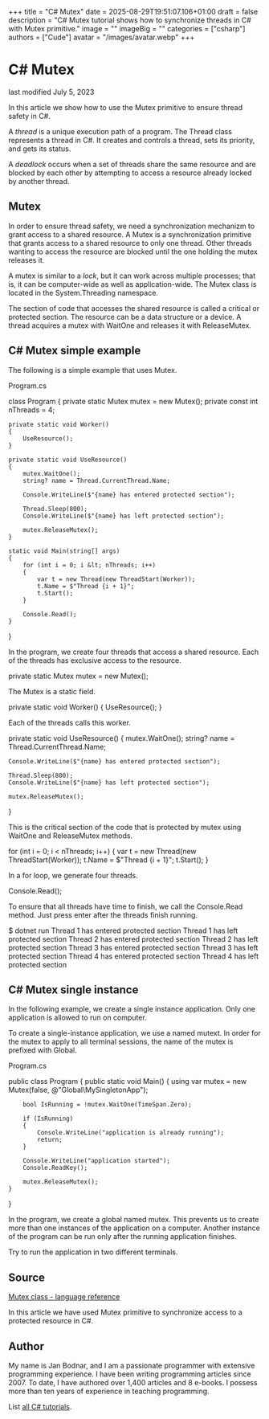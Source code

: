 +++
title = "C# Mutex"
date = 2025-08-29T19:51:07.106+01:00
draft = false
description = "C# Mutex tutorial shows how to synchronize threads in C# with Mutex primitive."
image = ""
imageBig = ""
categories = ["csharp"]
authors = ["Cude"]
avatar = "/images/avatar.webp"
+++

# C# Mutex

last modified July 5, 2023

 

In this article we show how to use the Mutex primitive to ensure thread safety 
in C#.

A *thread* is a unique execution path of a program. The
Thread class represents a thread in C#. It creates and controls a
thread, sets its priority, and gets its status.

A *deadlock* occurs when a set of threads share the same resource and are
blocked by each other by attempting to access a resource already locked by
another thread.

## Mutex

In order to ensure thread safety, we need a synchronization mechanizm to grant
access to a shared resource. A Mutex is a synchronization primitive
that grants access to a shared resource to only one thread. Other threads
wanting to access the resource are blocked until the one holding the mutex
releases it.

A mutex is similar to a *lock*, but it can work across multiple
processes; that is, it can be computer-wide as well as application-wide. The
Mutex class is located in the System.Threading
namespace.

The section of code that accesses the shared resource is called a critical or
protected section. The resource can be a data structure or a device. A thread
acquires a mutex with WaitOne and releases it with
ReleaseMutex.

## C# Mutex simple example

The following is a simple example that uses Mutex.

Program.cs
  

class Program
{
    private static Mutex mutex = new Mutex();
    private const int nThreads = 4;

    private static void Worker()
    {
        UseResource();
    }

    private static void UseResource()
    {
        mutex.WaitOne();
        string? name = Thread.CurrentThread.Name;

        Console.WriteLine($"{name} has entered protected section");

        Thread.Sleep(800);
        Console.WriteLine($"{name} has left protected section");

        mutex.ReleaseMutex();
    }

    static void Main(string[] args)
    {
        for (int i = 0; i &lt; nThreads; i++)
        {
            var t = new Thread(new ThreadStart(Worker));
            t.Name = $"Thread {i + 1}";
            t.Start();
        }

        Console.Read();
    }
}

In the program, we create four threads that access a shared resource. Each of 
the threads has exclusive access to the resource. 

private static Mutex mutex = new Mutex();

The Mutex is a static field.

private static void Worker()
{
    UseResource();
}

Each of the threads calls this worker.

private static void UseResource()
{
    mutex.WaitOne();
    string? name = Thread.CurrentThread.Name;

    Console.WriteLine($"{name} has entered protected section");

    Thread.Sleep(800);
    Console.WriteLine($"{name} has left protected section");

    mutex.ReleaseMutex();
}

This is the critical section of the code that is protected by mutex using 
WaitOne and ReleaseMutex methods.

for (int i = 0; i &lt; nThreads; i++)
{
    var t = new Thread(new ThreadStart(Worker));
    t.Name = $"Thread {i + 1}";
    t.Start();
}

In a for loop, we generate four threads.

Console.Read();

To ensure that all threads have time to finish, we call the
Console.Read method. Just press enter after the threads finish
running.

$ dotnet run
Thread 1 has entered protected section
Thread 1 has left protected section
Thread 2 has entered protected section
Thread 2 has left protected section
Thread 3 has entered protected section
Thread 3 has left protected section
Thread 4 has entered protected section
Thread 4 has left protected section

## C# Mutex single instance

In the following example, we create a single instance application. Only one 
application is allowed to run on computer.

To create a single-instance application, we use a named mutext. In order for the
mutex to apply to all terminal sessions, the name of the mutex is prefixed with
Global\.

Program.cs
  

public class Program
{
    public static void Main()
    {
        using var mutex = new Mutex(false, @"Global\MySingletonApp");

        bool IsRunning = !mutex.WaitOne(TimeSpan.Zero);

        if (IsRunning)
        {
            Console.WriteLine("application is already running");
            return;
        }

        Console.WriteLine("application started");
        Console.ReadKey();
    
        mutex.ReleaseMutex();
    }
}

In the program, we create a global named mutex. This prevents us to create more 
than one instances of the application on a computer. Another instance of the 
program can be run only after the running application finishes.

Try to run the application in two different terminals. 

## Source

[Mutex class - language reference](https://learn.microsoft.com/en-us/dotnet/api/system.threading.mutex?view=net-8.0)

In this article we have used Mutex primitive to synchronize access to a
protected resource in C#.

## Author

My name is Jan Bodnar, and I am a passionate programmer with extensive
programming experience. I have been writing programming articles since 2007.
To date, I have authored over 1,400 articles and 8 e-books. I possess more
than ten years of experience in teaching programming.

List [all C# tutorials](/csharp/).